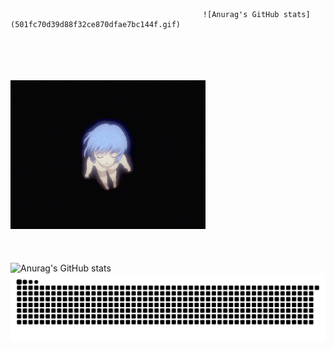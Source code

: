                                                ![Anurag's GitHub stats](501fc70d39d88f32ce870dfae7bc144f.gif)                                   
</br></br></br></br>![Anurag's GitHub stats](b0d79ca9d4965a987b81c0f30e47d9ff.gif)
</br></br></br></br>![Anurag's GitHub stats](https://github-readme-stats.vercel.app/api?username=anuraghazra&show_icons=true&theme=radical)
![](github-contribution-grid-snake.svg)
